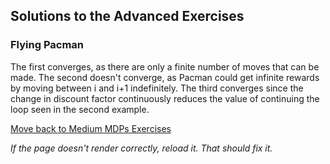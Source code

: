 ## Solutions to the Advanced Exercises

### Flying Pacman
The first converges, as there are only a finite number of moves that can be made. The second doesn't converge, as Pacman could get infinite rewards by moving between i and i+1 indefinitely. The third converges since the change in discount factor continuously reduces the value of continuing the loop seen in the second example.


[Move back to Medium MDPs Exercises](https://github.com/UMdecisionsupport/DecisionSupport2023/blob/main/MDPs/Medium.md)

*If the page doesn't render correctly, reload it. That should fix it.*
